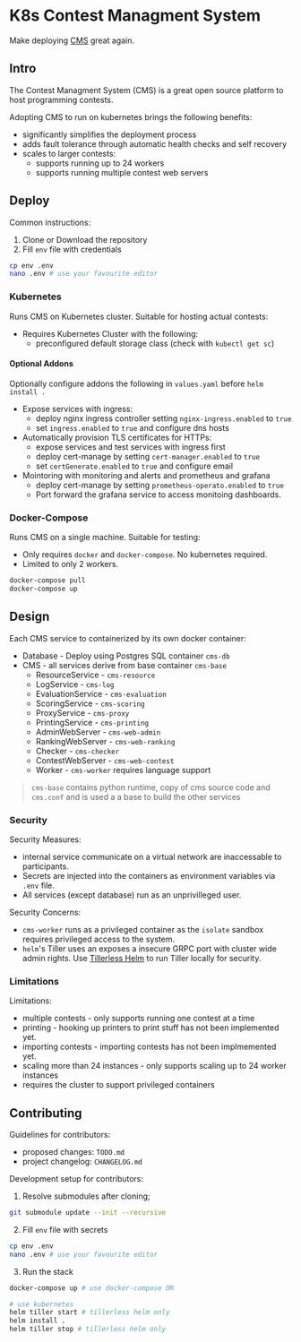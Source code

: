 # K8s Contest Managment System
Make deploying [CMS](https://github.com/cms-dev/cms) great again.

## Intro
The Contest Managment System (CMS) is a great open source platform to host programming contests. 

Adopting CMS to run on kubernetes brings the following benefits:
- significantly simplifies the deployment process
- adds fault tolerance through automatic health checks and self recovery
- scales to larger contests:
    - supports running up to 24 workers
    - supports running multiple contest web servers

## Deploy
Common instructions:
1. Clone or Download the repository
2. Fill `env` file with credentials
```sh
cp env .env
nano .env # use your favourite editor
```

### Kubernetes
Runs CMS on Kubernetes cluster. Suitable for hosting actual contests:
- Requires Kubernetes Cluster with the following:
    - preconfigured default storage class (check with `kubectl get sc`)

#### Optional Addons
Optionally configure addons the following in `values.yaml` before `helm install .`
- Expose services with ingress:
    - deploy nginx ingress controller setting `nginx-ingress.enabled` to `true`
    - set `ingress.enabled` to `true` and configure dns hosts
- Automatically provision TLS certificates for HTTPs:
    - expose services and test services with ingress first
    - deploy cert-manage by setting `cert-manager.enabled` to `true`
    - set `certGenerate.enabled` to `true` and configure email
- Mointoring with monitoring and alerts and prometheus and grafana 
    - deploy cert-manage by setting `prometheus-operato.enabled` to `true`
    - Port forward the grafana service to access monitoing dashboards.

### Docker-Compose
Runs CMS on a single machine. Suitable for testing:
- Only requires `docker` and `docker-compose`. No kubernetes required.
- Limited to only 2 workers.
```sh
docker-compose pull 
docker-compose up
```

## Design
Each CMS service to containerized by its own docker container:
- Database - Deploy using Postgres SQL container `cms-db`
- CMS - all services derive from base container `cms-base`
    - ResourceService - `cms-resource`
    - LogService - `cms-log`
    - EvaluationService - `cms-evaluation`
    - ScoringService - `cms-scoring`
    - ProxyService - `cms-proxy`
    - PrintingService - `cms-printing`
    - AdminWebServer - `cms-web-admin`
    - RankingWebServer - `cms-web-ranking`
    - Checker - `cms-checker`
    - ContestWebServer - `cms-web-contest`
    - Worker - `cms-worker` requires language support

> `cms-base` contains python runtime, copy of cms source code and `cms.conf`
>  and is used a a base to build the other services

### Security
Security Measures:
- internal service communicate on a virtual network are inaccessable to participants.
- Secrets are injected into the containers as environment variables via `.env` file.
- All services (except database) run as an unprivilleged user.

Security Concerns:
- `cms-worker` runs as a privileged container as the `isolate` sandbox requires 
    privileged access to the system.
- `helm`'s Tiller uses an exposes a insecure GRPC port with cluster wide admin 
    rights. Use [Tillerless Helm](https://github.com/rimusz/helm-tiller) to run
    Tiller locally for security.

### Limitations
Limitations:
- multiple contests - only supports running one contest at a time
- printing - hooking up printers to print stuff has not been implemented yet.
- importing contests - importing contests has not been  implmemented yet.
- scaling more than 24 instances - only supports scaling up to 24 worker instances
- requires the cluster to support privileged containers

## Contributing
Guidelines for contributors:
- proposed changes: `TODO.md`
- project changelog: `CHANGELOG.md`
 
Development setup for contributors:
1. Resolve submodules after cloning;
```sh
git submodule update --init --recursive
```
2. Fill `env` file with secrets
```sh
cp env .env
nano .env # use your favourite editor
```
3. Run the stack
```sh
docker-compose up # use docker-compose OR

# use kubernetes
helm tiller start # tillerless helm only
helm install .
helm tiller stop # tillerless helm only
```
